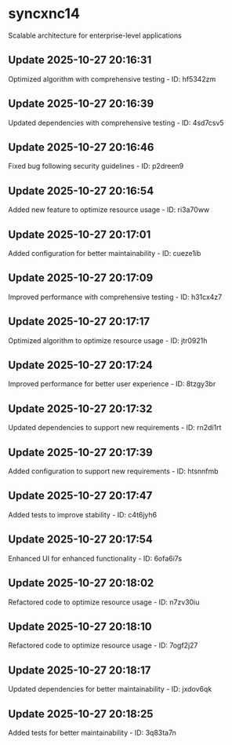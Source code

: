 # syncxnc14
Scalable architecture for enterprise-level applications

## Update 2025-10-27 20:16:31
Optimized algorithm with comprehensive testing - ID: hf5342zm


## Update 2025-10-27 20:16:39
Updated dependencies with comprehensive testing - ID: 4sd7csv5


## Update 2025-10-27 20:16:46
Fixed bug following security guidelines - ID: p2dreen9


## Update 2025-10-27 20:16:54
Added new feature to optimize resource usage - ID: ri3a70ww


## Update 2025-10-27 20:17:01
Added configuration for better maintainability - ID: cueze1ib


## Update 2025-10-27 20:17:09
Improved performance with comprehensive testing - ID: h31cx4z7


## Update 2025-10-27 20:17:17
Optimized algorithm to optimize resource usage - ID: jtr0921h


## Update 2025-10-27 20:17:24
Improved performance for better user experience - ID: 8tzgy3br


## Update 2025-10-27 20:17:32
Updated dependencies to support new requirements - ID: rn2di1rt


## Update 2025-10-27 20:17:39
Added configuration to support new requirements - ID: htsnnfmb


## Update 2025-10-27 20:17:47
Added tests to improve stability - ID: c4t6jyh6


## Update 2025-10-27 20:17:54
Enhanced UI for enhanced functionality - ID: 6ofa6i7s


## Update 2025-10-27 20:18:02
Refactored code to optimize resource usage - ID: n7zv30iu


## Update 2025-10-27 20:18:10
Refactored code to optimize resource usage - ID: 7ogf2j27


## Update 2025-10-27 20:18:17
Updated dependencies for better maintainability - ID: jxdov6qk


## Update 2025-10-27 20:18:25
Added tests for better maintainability - ID: 3q83ta7n

